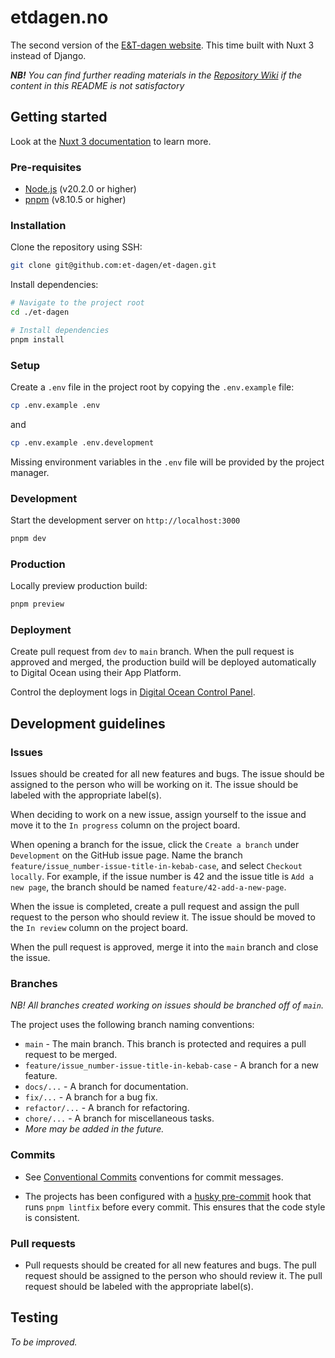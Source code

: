 # etdagen.no

The second version of the [E&T-dagen website](https://etdagen.no). This time built with Nuxt 3 instead of Django.

**_NB!_** _You can find further reading materials in the [Repository Wiki](https://github.com/et-dagen/et-dagen/wiki) if the content in this README is not satisfactory_

## Getting started

Look at the [Nuxt 3 documentation](https://nuxt.com/docs/getting-started/introduction) to learn more.

### Pre-requisites

- [Node.js](https://nodejs.org/en/) (v20.2.0 or higher)
- [pnpm](https://pnpm.io/installation) (v8.10.5 or higher)

### Installation

Clone the repository using SSH:

```bash
git clone git@github.com:et-dagen/et-dagen.git
```

Install dependencies:

```bash
# Navigate to the project root
cd ./et-dagen

# Install dependencies
pnpm install
```

### Setup

Create a `.env` file in the project root by copying the `.env.example` file:

```bash
cp .env.example .env
```

and

```bash
cp .env.example .env.development
```

Missing environment variables in the `.env` file will be provided by the project manager.

### Development

Start the development server on `http://localhost:3000`

```bash
pnpm dev
```

### Production

Locally preview production build:

```bash
pnpm preview
```

### Deployment

Create pull request from `dev` to `main` branch. When the pull request is approved and merged, the production build will be deployed automatically to Digital Ocean using their App Platform.

Control the deployment logs in [Digital Ocean Control Panel](https://cloud.digitalocean.com/apps).

## Development guidelines

### Issues

Issues should be created for all new features and bugs. The issue should be assigned to the person who will be working on it. The issue should be labeled with the appropriate label(s).

When deciding to work on a new issue, assign yourself to the issue and move it to the `In progress` column on the project board.

When opening a branch for the issue, click the `Create a branch` under `Development` on the GitHub issue page. Name the branch `feature/issue_number-issue-title-in-kebab-case`, and select `Checkout locally`. For example, if the issue number is 42 and the issue title is `Add a new page`, the branch should be named `feature/42-add-a-new-page`.

When the issue is completed, create a pull request and assign the pull request to the person who should review it. The issue should be moved to the `In review` column on the project board.

When the pull request is approved, merge it into the `main` branch and close the issue.

### Branches

_NB! All branches created working on issues should be branched off of `main`._

The project uses the following branch naming conventions:

- `main` - The main branch. This branch is protected and requires a pull request to be merged.
- `feature/issue_number-issue-title-in-kebab-case` - A branch for a new feature.
- `docs/...` - A branch for documentation.
- `fix/...` - A branch for a bug fix.
- `refactor/...` - A branch for refactoring.
- `chore/...` - A branch for miscellaneous tasks.
- _More may be added in the future._

### Commits

- See [Conventional Commits](https://www.conventionalcommits.org/en/v1.0.0-beta.4/#summary) conventions for commit messages.

- The projects has been configured with a [husky pre-commit](https://github.com/typicode/husky) hook that runs `pnpm lintfix` before every commit. This ensures that the code style is consistent.

### Pull requests

- Pull requests should be created for all new features and bugs. The pull request should be assigned to the person who should review it. The pull request should be labeled with the appropriate label(s).

## Testing

_To be improved._
